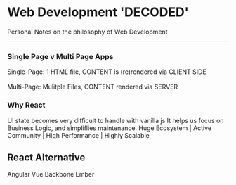 # Web Development 'DECODED' 
Personal Notes on the philosophy of Web Development 
___

### Single Page v Multi Page Apps
Single-Page: 1 HTML file, CONTENT is (re)rendered via CLIENT SIDE 
<br> <br> Multi-Page: Mulitple Files, CONTENT rendered via SERVER 

### Why React 
UI state becomes very difficult to handle with vanilla js
It helps us focus on Business Logic, and simpliflies maintenance. 
Huge Ecosystem | Active Community | High Performance | Highly Scalable


## React Alternative 
Angular 
Vue
Backbone
Ember
